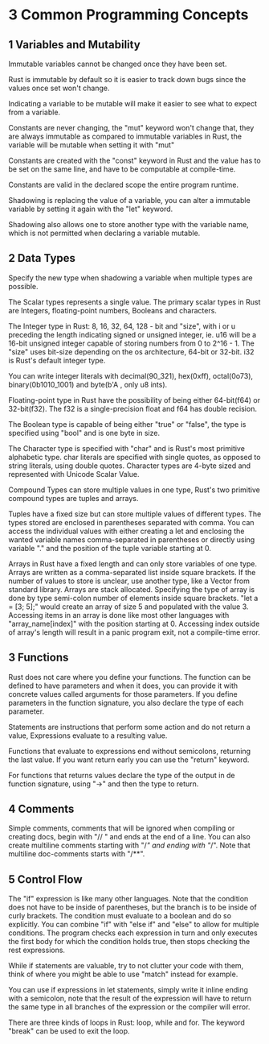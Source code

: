 # 3 Common Programming Concepts

## 1 Variables and Mutability
Immutable variables cannot be changed once they have been set.

Rust is immutable by default so it is easier to track down bugs since the values once set won't change.

Indicating a variable to be mutable will make it easier to see what to expect from a variable.

Constants are never changing, the "mut" keyword won't change that, they are always immutable as compared to immutable variables in Rust, the variable will be mutable when setting it with "mut"

Constants are created with the "const" keyword in Rust and the value has to be set on the same line, and have to be computable at compile-time.

Constants are valid in the declared scope the entire program runtime.

Shadowing is replacing the value of a variable, you can alter a immutable variable by setting it again with the "let" keyword.

Shadowing also allows one to store another type with the variable name, which is not permitted when declaring a variable mutable.

## 2 Data Types
Specify the new type when shadowing a variable when multiple types are possible.

The Scalar types represents a single value. The primary scalar types in Rust are Integers, floating-point numbers, Booleans and characters.

The Integer type in Rust: 8, 16, 32, 64, 128 - bit and "size", with i or u preceding the length indicating signed or unsigned integer, ie. u16 will be a 16-bit unsigned integer capable of storing numbers from 0 to 2^16 - 1. The "size" uses bit-size depending on the os architecture, 64-bit or 32-bit. i32 is Rust's default integer type.

You can write integer literals with decimal(90_321), hex(0xff), octal(0o73), binary(0b1010_1001) and byte(b'A , only u8 ints).

Floating-point type in Rust have the possibility of being either 64-bit(f64) or 32-bit(f32). The f32 is a single-precision float and f64 has double recision.

The Boolean type is capable of being either "true" or "false", the type is specified using "bool" and is one byte in size.

The Character type is specified with "char" and is Rust's most primitive alphabetic type. char literals are specified with single quotes, as opposed to string literals, using double quotes. Character types are 4-byte sized and represented with Unicode Scalar Value.

Compound Types can store multiple values in one type, Rust's two primitive compound types are tuples and arrays.

Tuples have a fixed size but can store multiple values of different types. The types stored are enclosed in parentheses separated with comma. You can access the individual values with either creating a let and enclosing the wanted variable names comma-separated in parentheses or directly using variable "." and the position of the tuple variable starting at 0.

Arrays in Rust have a fixed length and can only store variables of one type. Arrays are written as a comma-separated list inside square brackets. If the number of values to store is unclear, use another type, like a Vector from standard library. Arrays are stack allocated. Specifying the type of array is done by type semi-colon number of elements inside square brackets. "let a = [3; 5];" would create an array of size 5 and populated with the value 3.
Accessing items in an array is done like most other languages with "array_name[index]" with the position starting at 0. Accessing index outside of array's length will result in a panic program exit, not a compile-time error.

## 3 Functions
Rust does not care where you define your functions. The function can be defined to have parameters and when it does, you can provide it with concrete values called arguments for those parameters. If you define parameters in the function signature, you also declare the type of each parameter.

Statements are instructions that perform some action and do not return a value, Expressions evaluate to a resulting value.

Functions that evaluate to expressions end without semicolons, returning the last value. If you want return early you can use the "return" keyword.

For functions that returns values declare the type of the output in de function signature, using "->" and then the type to return.

## 4 Comments
Simple comments, comments that will be ignored when compiling or creating docs, begin with "// " and ends at the end of a line. You can also create multiline comments starting with "/*" and ending with "*/". Note that multiline doc-comments starts with "/**".

## 5 Control Flow
The "if" expression is like many other languages. Note that the condition does not have to be inside of parentheses, but the branch is to be inside of curly brackets. The condition must evaluate to a boolean and do so explicitly. You can combine "if" with "else if" and "else" to allow for multiple conditions. The program checks each expression in turn and only executes the first body for which the condition holds true, then stops checking the rest expressions.

While if statements are valuable, try to not clutter your code with them, think of where you might be able to use "match" instead for example.

You can use if expressions in let statements, simply write it inline ending with a semicolon, note that the result of the expression will have to return the same type in all branches of the expression or the compiler will error.

There are three kinds of loops in Rust: loop, while and for. The keyword "break" can be used to exit the loop.

